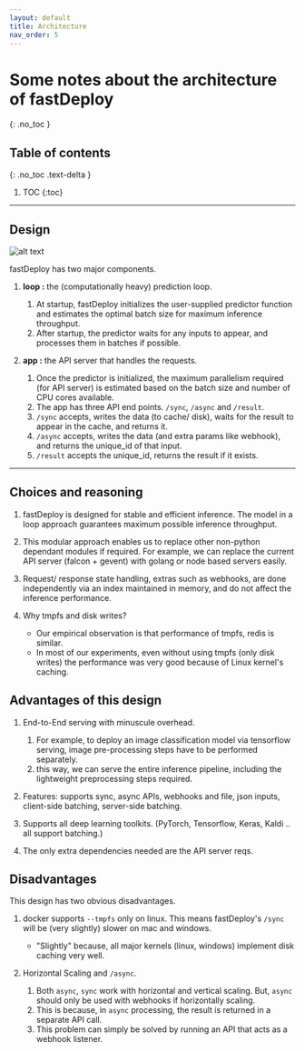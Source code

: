 ```yaml
---
layout: default
title: Architecture
nav_order: 5
---
```


# Some notes about the architecture of fastDeploy
{: .no_toc }

## Table of contents
{: .no_toc .text-delta }

1. TOC
{:toc}

---

## Design
![alt text](https://i.imgur.com/y6x4znY.png)


fastDeploy has two major components.

1. **loop :** the (computationally heavy) prediction loop.

    1. At startup, fastDeploy initializes the user-supplied predictor function and estimates the optimal batch size for maximum inference throughput.
    2. After startup, the predictor waits for any inputs to appear, and processes them in batches if possible.

2. **app :** the API server that handles the requests. 

    1. Once the predictor is initialized, the maximum parallelism required (for API server) is estimated based on the batch size and number of CPU cores available.
    2. The app has three API end points. `/sync`, `/async` and `/result`.
    3. `/sync` accepts, writes the data (to cache/ disk), waits for the result to appear in the cache, and returns it.
    4. `/async` accepts, writes the data (and extra params like webhook), and returns the unique_id of that input.
    5. `/result` accepts the unique_id, returns the result if it exists.



---

## Choices and reasoning

1. fastDeploy is designed for stable and efficient inference. The model in a loop approach guarantees maximum possible inference throughput.

2. This modular approach enables us to replace other non-python dependant modules if required. For example, we can replace the current API server
(falcon + gevent) with golang or node based servers easily. 

3. Request/ response state handling, extras such as webhooks, are done independently via an index maintained in memory, and do not affect the inference performance.

4. Why tmpfs and disk writes?
    - Our empirical observation is that performance of tmpfs, redis is similar.
    - In most of our experiments, even without using tmpfs (only disk writes) the performance was very good because of Linux kernel's caching.

## Advantages of this design

1. End-to-End serving with minuscule overhead.
    1. For example, to deploy an image classification model via tensorflow serving, image pre-processing steps have to be performed separately.
    2. this way, we can serve the entire inference pipeline, including the lightweight preprocessing steps required.

2. Features: supports sync, async APIs, webhooks and file, json inputs, client-side batching, server-side batching.

3. Supports all deep learning toolkits. (PyTorch, Tensorflow, Keras, Kaldi ..  all support batching.)

4. The only extra dependencies needed are the API server reqs. 


## Disadvantages

This design has two obvious disadvantages.

1. docker supports `--tmpfs` only on linux. This means fastDeploy's `/sync` will be (very slightly) slower on mac and windows.
    - "Slightly" because, all major kernels (linux, windows) implement disk caching very well. 

2. Horizontal Scaling and `/async`.
    1. Both `async`, `sync` work with horizontal and vertical scaling. But, `async` should only be used with webhooks if horizontally scaling.
    2. This is because, in `async` processing, the result is returned in a separate API call.
    3. This problem can simply be solved by running an API that acts as a webhook listener.
